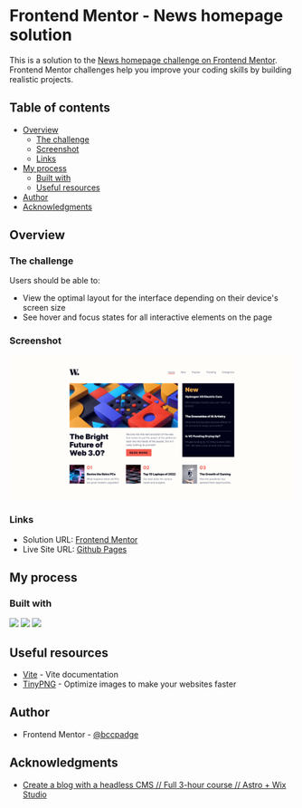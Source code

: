 # Frontend Mentor - News homepage solution

This is a solution to the [News homepage challenge on Frontend Mentor](https://www.frontendmentor.io/challenges/news-homepage-H6SWTa1MFl). Frontend Mentor challenges help you improve your coding skills by building realistic projects. 

## Table of contents

- [Overview](#overview)
  - [The challenge](#the-challenge)
  - [Screenshot](#screenshot)
  - [Links](#links)
- [My process](#my-process)
  - [Built with](#built-with)
  - [Useful resources](#useful-resources)
- [Author](#author)
- [Acknowledgments](#acknowledgments)



## Overview

### The challenge

Users should be able to:

- View the optimal layout for the interface depending on their device's screen size
- See hover and focus states for all interactive elements on the page

### Screenshot

![](./desktop.png)



### Links

- Solution URL: [Frontend Mentor]()
- Live Site URL: [Github Pages]()

## My process

### Built with

<p align="left">
<img src="https://img.shields.io/badge/HTML5-E34F26?style=for-the-badge&logo=html5&logoColor=white">
<img src="https://img.shields.io/badge/CSS3-1572B6?style=for-the-badge&logo=css3&logoColor=white">
<img src="https://img.shields.io/badge/JavaScript-323330?style=for-the-badge&logo=javascript&logoColor=F7DF1E">
</p>

## Useful resources
- [Vite](https://vite.dev/) - Vite documentation
- [TinyPNG](https://tinypng.com/) - Optimize images to make your websites faster 

## Author

- Frontend Mentor - [@bccpadge](https://www.frontendmentor.io/profile/bccpadge)


## Acknowledgments
- [Create a blog with a headless CMS // Full 3-hour course // Astro + Wix Studio](https://www.youtube.com/watch?v=Thudicbgqtg)


